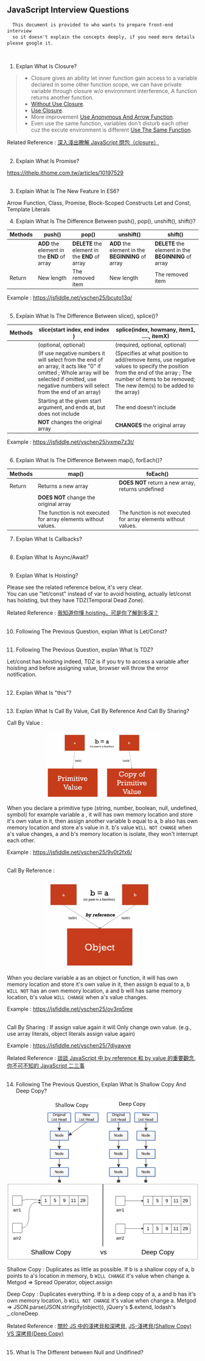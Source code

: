 ## JavaScript Interview Questions

      This document is provided to who wants to prepare front-end interview
      so it doesn't explain the concepts deeply, if you need more details please google it. 
<br/>

1. Explan What Is Closure?

> - Closure gives an ability let inner function gain access to a variable declared in some other function scope, 
we can have private variable through closure w/o environment interference, A function returns another function. <br/>
> - [Without Use Closure](https://jsfiddle.net/yschen25/aofkj153/14/). <br/>
> - [Use Closure](https://jsfiddle.net/yschen25/pvqbxjr7). <br/>
> - More improvement [Use Anonymous And Arrow Function](https://jsfiddle.net/yschen25/rjefc2sg/). <br/>
> - Even use the same function, variables don't disturb each other cuz the excute environment is different [Use The Same Function](https://jsfiddle.net/yschen25/q5ohxarL/). <br/>

Related Reference : [深入淺出瞭解 JavaScript 閉包（closure）](https://pjchender.blogspot.com/2017/05/javascript-closure.html)
<br/><br/>

2. Explain What Is Promise?

https://ithelp.ithome.com.tw/articles/10197529
<br/><br/>

3. Explain What Is The New Feature In ES6?

Arrow Function, Class, Promise, Block-Scoped Constructs Let and Const, Template Literals
<br/>

4. Explain What Is The Difference Between push(), pop(), unshift(), shift()?

| Methods | push() | pop() | unshift() | shift() | 
|---|---|---|---|---|
|  | **ADD** the element in the **END** of array | **DELETE** the element in the **END** of array | **ADD** the element in the **BEGINNING** of array | **DELETE** the element in the **BEGINNING** of array |
| Return | New length | The removed item | New length | The removed item |

Example : https://jsfiddle.net/yschen25/bcuto13q/
<br/><br/>

5. Explain What Is The Difference Between slice(), splice()?

| Methods |  slice(start index, end index ) | splice(index, howmany, item1, ....., itemX) 
|---|---|---|
|  | (optional, optional) | (required, optional, optional)|
|  | (If use negative numbers it will select from the end of an array, it acts like "0" if omitted ; Whole array will be selected if omitted, use negative numbers will select from the end of an array) | (Specifies at what position to add/remove items, use negative values to specify the position from the end of the array ; The number of items to be removed; The new item(s) to be added to the array) |
| | Starting at the given start argument, and ends at, but does not include | The end doesn't include |
| | **NOT** changes the original array | **CHANGES** the original array |

Example : https://jsfiddle.net/yschen25/vxmp7z3t/
<br/><br/>

6. Explain What Is The Difference Between map(), forEach()?

| Methods | map() | foEach() |
|---|---|---|
| Return | Returns a new array | **DOES NOT** return a new array, returns undefined |
| | **DOES NOT** change the original array | |
| |The function is not executed for array elements without values.| The function is not executed for array elements without values. |

7. Explan What Is Callbacks?
<br/><br/>

8. Explan What Is Async/Await?
<br/><br/>

9. Explan What Is Hoisting?

Please see the related reference below, it's very clear.<br/>
You can use "let/const" instead of var to avoid hoisting, actually let/const has hoisting, but they have TDZ(Temporal Dead Zone).

Related Reference : [我知道你懂 hoisting，可是你了解到多深？](https://blog.techbridge.cc/2018/11/10/javascript-hoisting/)
<br/><br/>

10. Following The Previous Question, explan What Is Let/Const?
<br/><br/>

11. Following The Previous Question, explan What Is TDZ?

Let/const has hoisting indeed, TDZ is if you try to access a variable after hoisting and before assigning value, browser will throw the error notification.
<br/><br/>

12. Explan What Is "this"?
<br/><br/>

13. Explan What Is Call By Value, Call By Reference And Call By Sharing?

Call By Value : 

<p align="center">
<img src="img/callByValue.png" alt="callByValue" title="callByValue" width="60%">
</p>

When you declare a primitive type (string, number, boolean, null, undefined, symbol) for example variable a , it will has own memory location and store it's own value in it, then assign another variable b equal to a, b also has own memory location and store a's value in it. b's value ```WILL NOT CHANGE``` when a's value changes, a and b's memory location is isolate, they won't interrupt each other.  

Example : https://jsfiddle.net/yschen25/9v0t2fx6/
<br/><br/>

Call By Reference : 

<p align="center">
<img src="img/callByReference.png" alt="callByReference" title="callByReference" width="60%">
</p>

When you declare variable a as an object or function, it will has own memory location and store it's own value in it, then assign b equal to a, b ```WILL NOT``` has an own memory location, a and b will has same memory location, b's value ```WILL CHANGE``` when a's value changes. 

Example : https://jsfiddle.net/yschen25/ov3rq5me
<br/><br/>

Call By Sharing : If assign value again it will Only change own value. (e.g., use array literals, object literals assign value again)

Example : https://jsfiddle.net/yschen25/7djyawve
<br/>

Related Reference : [談談 JavaScript 中 by reference 和 by value 的重要觀念](https://pjchender.blogspot.com/2016/03/javascriptby-referenceby-value.html), 
[你不可不知的 JavaScript 二三事](https://ithelp.ithome.com.tw/articles/10209104)
<br/><br/>

14. Following The Previous Question, Explan What Is Shallow Copy And Deep Copy?
 
<p align="center">
<img src="img/shallow_deep_copy.png" alt="shallow_deep_copy" title="shallow_deep_copy">
<img src="img/shallow_deep_copy2.png" alt="shallow_deep_copy" title="shallow_deep_copy">
</p>

Shallow Copy : Duplicates as little as possible. If b is a shallow copy of a, b points to a's location in memory, b ```WILL CHANGE``` it's value when change a. 
Metgod => Spread Operator, object.assign

Deep Copy : Duplicates everything. If b is a deep copy of a, a and b has it's own memory location, b ```WILL NOT CHANGE``` it's value when change a. 
Metgod => JSON.parse(JSON.stringify(object)), jQuery's $.extend, lodash's _.cloneDeep

Related Reference : [關於 JS 中的淺拷貝和深拷貝](https://larry850806.github.io/2016/09/20/shallow-vs-deep-copy/),  [JS-淺拷貝(Shallow Copy) VS 深拷貝(Deep Copy)](https://kanboo.github.io/2018/01/27/JS-ShallowCopy-DeepCopy/)
<br/><br/>

15. What Is The Different between Null and Undifined?
